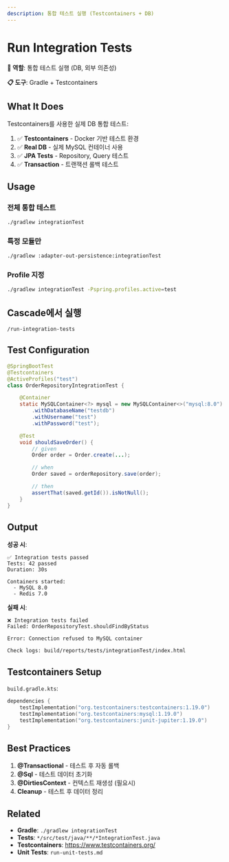 ```yaml
---
description: 통합 테스트 실행 (Testcontainers + DB)
---
```


# Run Integration Tests

**🎯 역할**: 통합 테스트 실행 (DB, 외부 의존성)

**📋 도구**: Gradle + Testcontainers

## What It Does

Testcontainers를 사용한 실제 DB 통합 테스트:

1. ✅ **Testcontainers** - Docker 기반 테스트 환경
2. ✅ **Real DB** - 실제 MySQL 컨테이너 사용
3. ✅ **JPA Tests** - Repository, Query 테스트
4. ✅ **Transaction** - 트랜잭션 롤백 테스트

## Usage

### 전체 통합 테스트

```bash
./gradlew integrationTest
```

### 특정 모듈만

```bash
./gradlew :adapter-out-persistence:integrationTest
```

### Profile 지정

```bash
./gradlew integrationTest -Pspring.profiles.active=test
```

## Cascade에서 실행

```
/run-integration-tests
```

## Test Configuration

```java
@SpringBootTest
@Testcontainers
@ActiveProfiles("test")
class OrderRepositoryIntegrationTest {

    @Container
    static MySQLContainer<?> mysql = new MySQLContainer<>("mysql:8.0")
        .withDatabaseName("testdb")
        .withUsername("test")
        .withPassword("test");

    @Test
    void shouldSaveOrder() {
        // given
        Order order = Order.create(...);

        // when
        Order saved = orderRepository.save(order);

        // then
        assertThat(saved.getId()).isNotNull();
    }
}
```

## Output

**성공 시**:
```
✅ Integration tests passed
Tests: 42 passed
Duration: 30s

Containers started:
  - MySQL 8.0
  - Redis 7.0
```

**실패 시**:
```
❌ Integration tests failed
Failed: OrderRepositoryTest.shouldFindByStatus

Error: Connection refused to MySQL container

Check logs: build/reports/tests/integrationTest/index.html
```

## Testcontainers Setup

`build.gradle.kts`:

```kotlin
dependencies {
    testImplementation("org.testcontainers:testcontainers:1.19.0")
    testImplementation("org.testcontainers:mysql:1.19.0")
    testImplementation("org.testcontainers:junit-jupiter:1.19.0")
}
```

## Best Practices

1. **@Transactional** - 테스트 후 자동 롤백
2. **@Sql** - 테스트 데이터 초기화
3. **@DirtiesContext** - 컨텍스트 재생성 (필요시)
4. **Cleanup** - 테스트 후 데이터 정리

## Related

- **Gradle**: `./gradlew integrationTest`
- **Tests**: `*/src/test/java/**/*IntegrationTest.java`
- **Testcontainers**: https://www.testcontainers.org/
- **Unit Tests**: `run-unit-tests.md`
